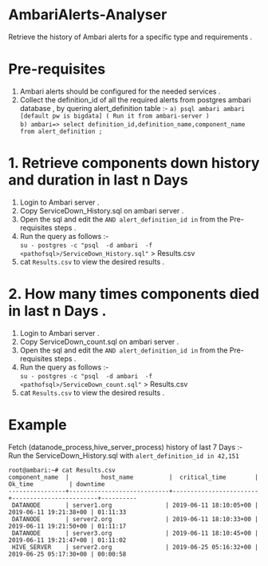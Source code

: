 # AmbariAlerts-Analyser
Retrieve the history of Ambari alerts for a specific type and requirements .

# Pre-requisites 
1. Ambari alerts should be configured for the needed services .
2. Collect the definition_id of all the required alerts from postgres ambari database , by quering alert_definition table :-
      `a) psql ambari ambari [default pw is bigdata] ( Run it from ambari-server )`  
      `b) ambari=> select definition_id,definition_name,component_name from alert_definition ;`  

# 1. Retrieve components down history and duration in last n Days 
1. Login to Ambari server .
2. Copy ServiceDown_History.sql on ambari server .
3. Open the sql and edit the `AND alert_definition_id in` from the Pre-requisites steps .
4. Run the query as follows :-  
   `su - postgres -c "psql  -d ambari  -f <pathofsql>/ServiceDown_History.sql"` > Results.csv
5. cat `Results.csv` to view the desired results .

# 2. How many times components died in last n Days .
1. Login to Ambari server .
2. Copy ServiceDown_count.sql on ambari server .
3. Open the sql and edit the `AND alert_definition_id in` from the Pre-requisites steps .
4. Run the query as follows :-  
   `su - postgres -c "psql  -d ambari  -f <pathofsql>/ServiceDown_count.sql"` > Results.csv
5. cat `Results.csv` to view the desired results .

# Example  
Fetch (datanode_process,hive_server_process) history of last 7 Days :-  
Run the ServiceDown_History.sql with `alert_definition_id in 42,151`  

```
root@ambari:~# cat Results.csv
component_name  |         host_name          |  critical_time        |       Ok_time          | downtime  
----------------+----------------------------+------------------------+------------------------+----------  
 DATANODE       | server1.org               | 2019-06-11 18:10:05+00 | 2019-06-11 19:21:38+00 | 01:11:33    
 DATANODE       | server2.org               | 2019-06-11 18:10:33+00 | 2019-06-11 19:21:50+00 | 01:11:17    
 DATANODE       | server3.org               | 2019-06-11 18:10:45+00 | 2019-06-11 19:21:47+00 | 01:11:02  
 HIVE_SERVER    | server2.org               | 2019-06-25 05:16:32+00 | 2019-06-25 05:17:30+00 | 00:00:58
```






